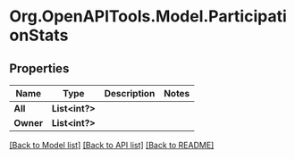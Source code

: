# Org.OpenAPITools.Model.ParticipationStats

## Properties

Name | Type | Description | Notes
------------ | ------------- | ------------- | -------------
**All** | **List<int?>** |  | 
**Owner** | **List<int?>** |  | 

[[Back to Model list]](../README.md#documentation-for-models) [[Back to API list]](../README.md#documentation-for-api-endpoints) [[Back to README]](../README.md)

